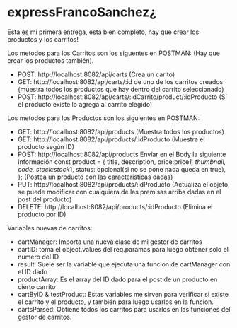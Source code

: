 # expressFrancoSanchez¿
Esta es mi primera entrega, está bien completo, hay que crear los productos y los carritos!

Los metodos para los Carritos son los siguentes en POSTMAN: (Hay que crear los productos también).
* POST: http://localhost:8082/api/carts (Crea un carito)
* GET: http://localhost:8082/api/carts/:id de uno de los carritos creados (muestra todos los productos que hay dentro del carrito seleccionado)
* POST: http://localhost:8082/api/carts/:idCarrito/product/:idProducto (Sí el producto existe lo agrega al carrito elegido)

Los metodos para los Productos son los siguientes en POSTMAN:
* GET: http://localhost:8082/api/products (Muestra todos los productos)
* GET: http://localhost:8082/api/products/:idProducto (Muestra el producto según ID)
* POST: http://localhost:8082/api/products 
Envíar en el Body la siguiente información
 const product = {
                title,
                description,
                price:price*1,
                thumbnail,
                code,
                stock:stock*1,
                status: opcional(si no se pone nada queda en true),
            };
(Postea un producto con las caracteristícas dadas)
* PUT: http://localhost:8082/api/products/:idProducto (Actualiza el objeto, se puede modificar con cualquiera de las premisas arriba dadas en el post del producto)
* DELETE: http://localhost:8082/api/products/:idProducto (Elimina el producto por ID)

Variables nuevas de carritos:
* cartManager: Importa una nueva clase de mi gestor de carritos
* cartID: toma el object.values del req.paramas para luego obtener solo el numero del ID
* result: Suele ser la variable que ejecuta una funcion de cartManager con el ID dado
* productArray: Es el array del ID dado para el post de un producto en cierto carrito
* cartByID & testProduct: Estas variables me sirven para verificar si existe el carrito y el producto, y también para luego usarlos en la funcion.
* cartsParsed: Obtiene todos los carritos para usarlos en las funciones del gestor de carritos.


